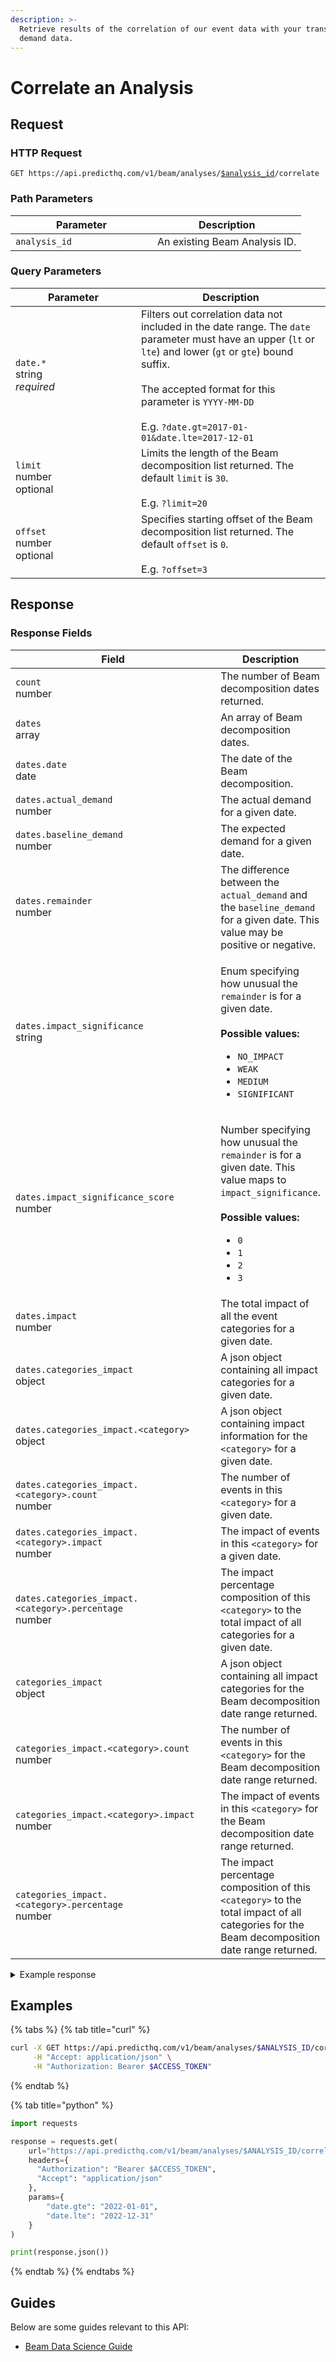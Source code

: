```yaml
---
description: >-
  Retrieve results of the correlation of our event data with your transactional
  demand data.
---
```


# Correlate an Analysis

## Request

### HTTP Request

<pre class="language-apacheconf"><code class="lang-apacheconf">GET https://api.predicthq.com/v1/beam/analyses/<a data-footnote-ref href="#user-content-fn-1">$analysis_id</a>/correlate
</code></pre>

### Path Parameters

<table><thead><tr><th width="211">Parameter</th><th>Description</th></tr></thead><tbody><tr><td><code>analysis_id</code></td><td>An existing Beam Analysis ID.</td></tr></tbody></table>

### Query Parameters

<table><thead><tr><th width="185">Parameter</th><th>Description</th></tr></thead><tbody><tr><td><code>date.*</code><br>string<br><em>required</em></td><td>Filters out correlation data not included in the date range. The <code>date</code> parameter must have an upper (<code>lt</code> or <code>lte</code>) and lower (<code>gt</code> or <code>gte</code>) bound suffix.<br><br>The accepted format for this parameter is <code>YYYY-MM-DD</code><br><br>E.g. <code>?date.gt=2017-01-01&#x26;date.lte=2017-12-01</code></td></tr><tr><td><code>limit</code><br>number<br>optional</td><td>Limits the length of the Beam decomposition list returned. The default <code>limit</code> is <code>30</code>.<br><br>E.g. <code>?limit=20</code></td></tr><tr><td><code>offset</code><br>number<br>optional</td><td>Specifies starting offset of the Beam decomposition list returned. The default <code>offset</code> is <code>0</code>.<br><br>E.g. <code>?offset=3</code></td></tr></tbody></table>

## Response

### Response Fields

<table><thead><tr><th width="393">Field</th><th>Description</th></tr></thead><tbody><tr><td><code>count</code><br>number</td><td>The number of Beam decomposition dates returned.</td></tr><tr><td><code>dates</code><br>array</td><td>An array of Beam decomposition dates.</td></tr><tr><td><code>dates.date</code><br>date</td><td>The date of the Beam decomposition.</td></tr><tr><td><code>dates.actual_demand</code><br>number</td><td>The actual demand for a given date.</td></tr><tr><td><code>dates.baseline_demand</code><br>number</td><td>The expected demand for a given date.</td></tr><tr><td><code>dates.remainder</code><br>number</td><td>The difference between the <code>actual_demand</code> and the <code>baseline_demand</code> for a given date. This value may be positive or negative.</td></tr><tr><td><code>dates.impact_significance</code><br>string</td><td><p>Enum specifying how unusual the <code>remainder</code> is for a given date.<br><br><strong>Possible values:</strong></p><ul><li><code>NO_IMPACT</code></li><li><code>WEAK</code></li><li><code>MEDIUM</code></li><li><code>SIGNIFICANT</code></li></ul></td></tr><tr><td><code>dates.impact_significance_score</code><br>number</td><td><p>Number specifying how unusual the <code>remainder</code> is for a given date. This value maps to <code>impact_significance</code>.<br><br><strong>Possible values:</strong></p><ul><li><code>0</code></li><li><code>1</code></li><li><code>2</code></li><li><code>3</code></li></ul></td></tr><tr><td><code>dates.impact</code><br>number</td><td>The total impact of all the event categories for a given date.</td></tr><tr><td><code>dates.categories_impact</code><br>object</td><td>A json object containing all impact categories for a given date.</td></tr><tr><td><code>dates.categories_impact.&#x3C;category></code><br>object</td><td>A json object containing impact information for the <code>&#x3C;category></code> for a given date.</td></tr><tr><td><code>dates.categories_impact.&#x3C;category>.count</code><br>number</td><td>The number of events in this <code>&#x3C;category></code> for a given date.</td></tr><tr><td><code>dates.categories_impact.&#x3C;category>.impact</code><br>number</td><td>The impact of events in this <code>&#x3C;category></code> for a given date.</td></tr><tr><td><code>dates.categories_impact.&#x3C;category>.percentage</code><br>number</td><td>The impact percentage composition of this <code>&#x3C;category></code> to the total impact of all categories for a given date.</td></tr><tr><td><code>categories_impact</code><br>object</td><td>A json object containing all impact categories for the Beam decomposition date range returned.</td></tr><tr><td><code>categories_impact.&#x3C;category>.count</code><br>number</td><td>The number of events in this <code>&#x3C;category></code> for the Beam decomposition date range returned.</td></tr><tr><td><code>categories_impact.&#x3C;category>.impact</code><br>number</td><td>The impact of events in this <code>&#x3C;category></code> for the Beam decomposition date range returned.</td></tr><tr><td><code>categories_impact.&#x3C;category>.percentage</code><br>number</td><td>The impact percentage composition of this <code>&#x3C;category></code> to the total impact of all categories for the Beam decomposition date range returned.</td></tr></tbody></table>

<details>

<summary>Example response</summary>

Below is an example response:

```json
{
    "model_version": "0.5.0",
    "version": 0,
    "dates": [
        {
            "date": "2020-01-01",
            "actual_demand": 4637.25,
            "baseline_demand": 6768.664221719573,
            "remainder": -2131.414221719573,
            "impact_significance": "SIGNIFICANT",
            "impact_significance_score": 3,
            "impact": 0.0,
            "categories_impact": {
                "community": {
                    "count": 0,
                    "impact": 0,
                    "percentage": 0.0
                },
                "concerts": {
                    "count": 0,
                    "impact": 0,
                    "percentage": 0.0
                },
                "festivals": {
                    "count": 0,
                    "impact": 0,
                    "percentage": 0.0
                },
                "performing_arts": {
                    "count": 0,
                    "impact": 0,
                    "percentage": 0.0
                },
                "sports": {
                    "count": 0,
                    "impact": 0,
                    "percentage": 0.0
                },
                "conferences": {
                    "count": 0,
                    "impact": 0,
                    "percentage": 0.0
                },
                "expos": {
                    "count": 0,
                    "impact": 0,
                    "percentage": 0.0
                },
                "public_holidays": {
                    "count": 1,
                    "impact": 0,
                    "percentage": 0.0
                },
                "school_holidays": {
                    "count": 1,
                    "impact": 0,
                    "percentage": 0.0
                },
                "observances": {
                    "count": 0,
                    "impact": 0,
                    "percentage": 0.0
                }
            }
        }
    ],
    "count": 1,
    "categories_impact": {
        "community": {
            "count": 0,
            "impact": 0,
            "percentage": 0.0
        },
        "concerts": {
            "count": 0,
            "impact": 0,
            "percentage": 0.0
        },
        "festivals": {
            "count": 4,
            "impact": 11606.0,
            "percentage": 17.201719282644138
        },
        "performing_arts": {
            "count": 0,
            "impact": 0,
            "percentage": 0.0
        },
        "sports": {
            "count": 6,
            "impact": 16366.0,
            "percentage": 24.25670668445235
        },
        "conferences": {
            "count": 0,
            "impact": 0,
            "percentage": 0.0
        },
        "expos": {
            "count": 14,
            "impact": 39498.0,
            "percentage": 58.54157403290351
        },
        "public_holidays": {
            "count": 79,
            "impact": 0,
            "percentage": 0.0
        },
        "school_holidays": {
            "count": 387,
            "impact": 0,
            "percentage": 0.0
        },
        "observances": {
            "count": 10,
            "impact": 0,
            "percentage": 0.0
        }
    }
}
```

</details>

## Examples

{% tabs %}
{% tab title="curl" %}
```bash
curl -X GET https://api.predicthq.com/v1/beam/analyses/$ANALYSIS_ID/correlate?date.gte=2022-01-01&date.lte=2022-12-31 \
     -H "Accept: application/json" \
     -H "Authorization: Bearer $ACCESS_TOKEN"
```
{% endtab %}

{% tab title="python" %}
```python
import requests

response = requests.get(
    url="https://api.predicthq.com/v1/beam/analyses/$ANALYSIS_ID/correlate",
    headers={
      "Authorization": "Bearer $ACCESS_TOKEN",
      "Accept": "application/json"
    },
    params={
        "date.gte": "2022-01-01",
        "date.lte": "2022-12-31"
    }
)

print(response.json())
```
{% endtab %}
{% endtabs %}

## Guides

Below are some guides relevant to this API:

* [Beam Data Science Guide](../../getting-started/guides/beam-guides/beam-data-science-guide.md)

[^1]: An existing Beam Analysis ID.
